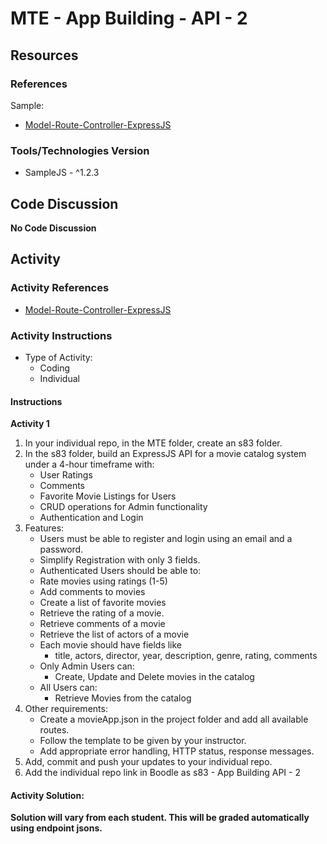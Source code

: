 # MTE - App Building - API - 2

## Resources

### References

Sample:
- [Model-Route-Controller-ExpressJS](https://soonsantos.medium.com/nodejs-api-part-5-model-router-controller-structure-c5b13c2660ae)
    
### Tools/Technologies Version

- SampleJS - ^1.2.3

## Code Discussion
**No Code Discussion**

## Activity

### Activity References

- [Model-Route-Controller-ExpressJS](https://soonsantos.medium.com/nodejs-api-part-5-model-router-controller-structure-c5b13c2660ae)

### Activity Instructions

- Type of Activity:
    - Coding
    - Individual

#### Instructions

**Activity 1**
1. In your individual repo, in the MTE folder, create an s83 folder.
2. In the s83 folder, build an ExpressJS API for a movie catalog system under a 4-hour timeframe with: 
    - User Ratings
    - Comments
    - Favorite Movie Listings for Users
    - CRUD operations for Admin functionality 
    - Authentication and Login
3. Features:
    - Users must be able to register and login using an email and a password.
    - Simplify Registration with only 3 fields.
    - Authenticated Users should be able to:
    - Rate movies using ratings (1-5)
    - Add comments to movies
    - Create a list of favorite movies
    - Retrieve the rating of a movie.
    - Retrieve comments of a movie
    - Retrieve the list of actors of a movie
   -  Each movie should have fields like 
        - title, actors, director, year, description, genre, rating, comments
    - Only Admin Users can:
        - Create, Update and Delete movies in the catalog
    - All Users can:
        - Retrieve Movies from the catalog
4. Other requirements:
    - Create a movieApp.json in the project folder and add all available routes.
    - Follow the template to be given by your instructor.
    - Add appropriate error handling, HTTP status, response messages.
5. Add, commit and push your updates to your individual repo.
6. Add the individual repo link in Boodle as s83 - App Building API - 2

#### Activity Solution:

**Solution will vary from each student. This will be graded automatically using endpoint jsons.**
